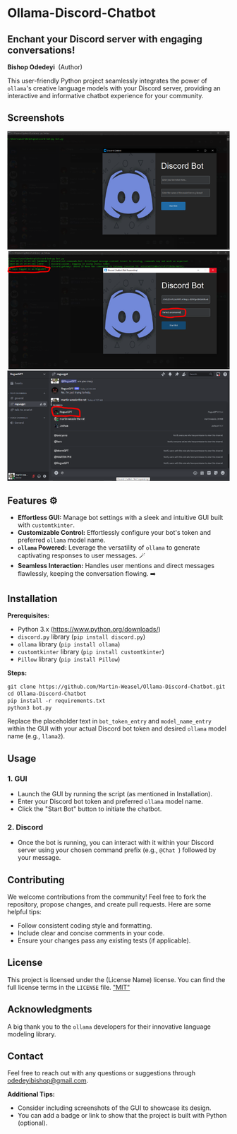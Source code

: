 # Ollama-Discord-Chatbot  

##  Enchant your Discord server with engaging conversations!

**Bishop Odedeyi**  ‍  (Author)

This user-friendly Python project seamlessly integrates the power of `ollama`'s creative language models with your Discord server, providing an interactive and informative chatbot experience for your community.

## Screenshots
!["Screenshot1"](screenshot1.webp)
!["Screenshot2"](screenshot2.webp)
!["Screenshot3"](screenshot3.webp)

## Features  ⚙️

* **Effortless GUI:** Manage bot settings with a sleek and intuitive GUI built with `customtkinter`.
* **Customizable Control:**  Effortlessly configure your bot's token and preferred `ollama` model name.
* **`ollama` Powered:** Leverage the versatility of `ollama` to generate captivating responses to user messages.  🪄
* **Seamless Interaction:** Handles user mentions and direct messages flawlessly, keeping the conversation flowing.   ️➡️️

## Installation

**Prerequisites:**

* Python 3.x (https://www.python.org/downloads/)
* `discord.py` library (`pip install discord.py`)
* `ollama` library (`pip install ollama`)
* `customtkinter` library (`pip install customtkinter`)
* `Pillow` library (`pip install Pillow`)

**Steps:**

```
git clone https://github.com/Martin-Weasel/Ollama-Discord-Chatbot.git
cd Ollama-Discord-Chatbot
pip install -r requirements.txt
python3 bot.py
```
Replace the placeholder text in `bot_token_entry` and `model_name_entry` within the GUI with your actual Discord bot token and desired `ollama` model name (e.g., `llama2`).

## Usage

### 1. GUI

* Launch the GUI by running the script (as mentioned in Installation).
* Enter your Discord bot token and preferred `ollama` model name.
* Click the "Start Bot" button to initiate the chatbot.

### 2. Discord

* Once the bot is running, you can interact with it within your Discord server using your chosen command prefix (e.g., `@Chat `) followed by your message.

## Contributing

We welcome contributions from the community! Feel free to fork the repository, propose changes, and create pull requests. Here are some helpful tips:

- Follow consistent coding style and formatting.
- Include clear and concise comments in your code.
- Ensure your changes pass any existing tests (if applicable).

## License

This project is licensed under the (License Name) license. You can find the full license terms in the `LICENSE` file.  ["MIT"]("https://github.com/git/git-scm.com/blob/main/MIT-LICENSE.txt")

## Acknowledgments

A big thank you to the `ollama` developers for their innovative language modeling library. 

## Contact

Feel free to reach out with any questions or suggestions through odedeyibishop@gmail.com.

**Additional Tips:**

- Consider including screenshots of the GUI to showcase its design.
- You can add a badge or link to show that the project is built with Python (optional).
